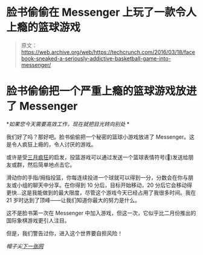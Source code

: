 # 脸书偷偷在 Messenger  上玩了一款令人上瘾的篮球游戏

> 原文：<https://web.archive.org/web/https://techcrunch.com/2016/03/18/facebook-sneaked-a-seriously-addictive-basketball-game-into-messenger/>

# 脸书偷偷把一个严重上瘾的篮球游戏放进了 Messenger

**如果您今天需要高效工作，现在就把目光转向别处* *

我们好了吗？那好吧。脸书偷偷把一个秘密的篮球小游戏放进了 Messenger。这是令人疯狂上瘾的，令人讨厌的游戏。

或许是受[三月疯狂](https://web.archive.org/web/20230404120648/http://www.ncaa.com/march-madness)的启发，投篮游戏可以通过发送一个篮球表情符号(🏀)发送给朋友或群，然后简单地点击它。

滑动你的手指/拇指投篮，你每连续投进一个球就可以得到一分，分数会在你与朋友或小组的聊天中分享。在你得到 10 分后，目标开始移动，20 分后它会移动得更快…这是我能做到的最大限度，尽管这个游戏今天已经占用了我很多时间。我在 21 岁时达到了顶峰——让我们知道你最大的努力是什么。

这不是脸书第一次在 Messenger 中加入游戏，但这一次，它似乎比二月份推出的国际象棋游戏更引人注目。

但是，我们警告过你，进入这个世界要自担风险！

*帽子尖[下一张网](https://web.archive.org/web/20230404120648/http://thenextweb.com/facebook/2016/03/17/messenger-basketball)*